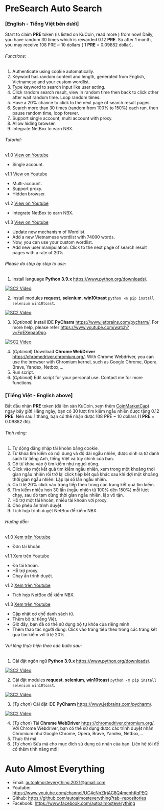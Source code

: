 # PreSearch Auto Search

### [English - Tiếng Việt bên dưới]

Start to claim **PRE** token (is listed on KuCoin, read more ) from now! Daily, you have random 30 times which is
rewarded 0.12 **PRE**. So after 1 month, you may receive 108 PRE ~ 10 dollars (
1 **PRE** = 0.09882 dollar).

###### Functions:

1. Authenticate using cookie automatically.
2. Keyword has random content and length, generated from English, Vietnamese and your custom wordlist.
3. Type keyword to search input like user acting.
4. Click random search result, view in random time then back to click other after wait random time. Loop random times.
5. Have a 20% chance to click to the next page of search result pages.
6. Search more than 30 times (random from 100% to 150%) each run, then pause random time, loop forever.
7. Support single account, multi account with proxy.
8. Allow hiding browser.
9. Integrate NetBox to earn NBX.

###### Tutorial:

v1.0 [View on Youtube](https://www.youtube.com/watch?v=uUgZGGnTmDk)

- Single account.

v1.1 [View on Youtube](https://www.youtube.com/watch?v=s5KaWlhLypA)

- Multi-account.
- Support proxy.
- Hidden browser.

v1.2 [View on Youtube](https://www.youtube.com/watch?v=v4L-ri5zdSs)

- Integrate NetBox to earn NBX.

v1.3 [View on Youtube](https://www.youtube.com/watch?v=KMUADGN5xNA)

- Update new mechanism of Wordlist.
- Add a new Vietnamese wordlist with 74000 words.
- Now, you can use your custom wordlist.
- Add new user manipulation: Click to the next page of search result pages with a rate of 20%.

###### Please do step by step to use:

1. Install language **Python 3.9.x** https://www.python.org/downloads/.

[![SC2 Video](http://i3.ytimg.com/vi/_CoijjMXvYY/hqdefault.jpg)](https://www.youtube.com/watch?v=_CoijjMXvYY)

2. Install modules **request**, **selenium**, **win10toast** `python -m pip install selenium win10toast`.

[![SC2 Video](http://i3.ytimg.com/vi/SQQRYAMl8Jk/hqdefault.jpg)](https://www.youtube.com/watch?v=SQQRYAMl8Jk)

3. (_Optional_) Install IDE **PyCharm** https://www.jetbrains.com/pycharm/. For more help, please
   refer https://www.youtube.com/watch?v=FqEXepao0go.

[![SC2 Video](http://i3.ytimg.com/vi/FqEXepao0go/hqdefault.jpg)](https://www.youtube.com/watch?v=FqEXepao0go)

4. (_Optional_) Download **Chrome WebDriver** https://chromedriver.chromium.org/. With Chrome Webdriver, you can use the
   browser with Chromium kernel, such as Google Chrome, Opera, Brave, Yandex, Netbox,...
5. Run script.
6. (_Optional_) Edit script for your personal use. Contact me for more functions.

### [Tiếng Việt - English above]

Bắt đầu nhận **PRE** token (đã lên sàn KuCoin, xem
thêm [CoinMarketCap](https://coinmarketcap.com/currencies/presearch/)) ngay bây giờ! Hằng ngày, bạn có 30 lượt tìm kiếm
ngẫu nhiên được tặng 0.12 **PRE**. Nên sau 1 tháng, bạn có thể nhận được 108 PRE ~ 10 dollars (1 **PRE** = 0.09882 đô).

###### Tính năng:

1. Tự động đăng nhập tài khoản bằng cookie.
2. Từ khóa tìm kiếm có nội dung và độ dài ngẫu nhiên, được sinh ra từ danh sách từ tiếng Anh, tiếng Việt và tùy chỉnh
   của bạn.
3. Gõ từ khóa vào ô tìm kiếm như người dùng.
4. Click vào một kết quả tìm kiếm ngẫu nhiên, xem trong một khoảng thời gian ngẫu nhiên rồi trở lại click tiếp kết quả
   khác sau khi đợi một khoảng thời gian ngẫu nhiên. Lặp lại số lần ngẫu nhiên.
5. Có tỉ lệ 20% click vào trang tiếp theo trong các trang kết quả tìm kiếm.
6. Tìm kiếm nhiều hơn 30 lần (ngẫu nhiên từ 100% dên 150%) mỗi lượt chạy, sau đó tạm dừng thời gian ngẫu nhiên, lặp vô
   tận.
7. Hỗ trợ một tài khoản, nhiều tài khoản với proxy.
8. Cho phép ẩn trình duyệt.
9. Tích hợp trình duyệt NetBox để kiếm NBX.

###### Hướng dẫn:

v1.0 [Xem trên Youtube](https://www.youtube.com/watch?v=uUgZGGnTmDk)

- Đơn tài khoản.

v1.1 [Xem trên Youtube](https://www.youtube.com/watch?v=s5KaWlhLypA)

- Đa tài khoản.
- Hỗ trợ proxy.
- Chạy ẩn trình duyệt.

v1.2 [Xem trên Youtube](https://www.youtube.com/watch?v=v4L-ri5zdSs)

- Tích hợp NetBox để kiếm NBX.

v1.3 [Xem trên Youtube](https://www.youtube.com/watch?v=KMUADGN5xNA)

- Cập nhật cơ chế danh sách từ.
- Thêm bộ từ tiếng Việt.
- Giờ đây, bạn đã có thể sử dụng bộ tự khóa của riêng mình.
- Thêm thao tác người dùng: Click vào trang tiếp theo trong các trang kết quả tìm kiếm với tỉ lệ 20%.

###### Vui lòng thực hiện theo các bước sau:

1. Cài đặt ngôn ngữ **Python 3.9.x** https://www.python.org/downloads/.

[![SC2 Video](http://i3.ytimg.com/vi/_CoijjMXvYY/hqdefault.jpg)](https://www.youtube.com/watch?v=_CoijjMXvYY)

2. Cài đặt modules **request**, **selenium**, **win10toast** `python -m pip install selenium win10toast`.

[![SC2 Video](http://i3.ytimg.com/vi/SQQRYAMl8Jk/hqdefault.jpg)](https://www.youtube.com/watch?v=SQQRYAMl8Jk)

3. (_Tự chọn_) Cài đặt IDE **PyCharm** https://www.jetbrains.com/pycharm/.

[![SC2 Video](http://i3.ytimg.com/vi/FqEXepao0go/hqdefault.jpg)](https://www.youtube.com/watch?v=FqEXepao0go)

4. (_Tự chọn_) Tải **Chrome WebDriver** https://chromedriver.chromium.org/. Với Chrome Webdriver, bạn có thể sử dụng
   được các trình duyệt nhân Chromium như Google Chrome, Opera, Brave, Yandex, Netbox,...
5. Thực thi mã.
6. (_Tự chọn_) Sửa mã cho mục đích sử dụng cá nhân của bạn. Liên hệ tôi để có thêm tính năng mới!

# Auto Almost Everything

- Email: autoalmosteverything.2021@gmail.com
- Youtube: https://www.youtube.com/channel/UC4cNnZIrjAC8Q4mcnhKqPEQ
- Github: https://github.com/autoalmosteverything?tab=repositories
- Facebook: https://www.facebook.com/autoalmosteverything
